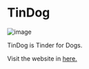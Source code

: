 # TinDog 
![image](https://user-images.githubusercontent.com/39883704/50322254-517efa80-04a2-11e9-9a2c-597c34cab711.png)

TinDog is Tinder for Dogs.

Visit the website in <a href= "https://tindog.surge.sh" target="new">here.</a>

